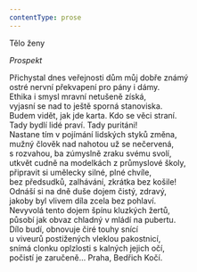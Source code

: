 ```yaml
---
contentType: prose
---
```


<section>

Tělo ženy

_Prospekt_

Přichystal dnes veřejnosti dům můj dobře známý  
ostré nervní překvapení pro pány i dámy.  
Ethika i smysl mravní netušeně získá,  
vyjasní se nad to ještě sporná stanoviska.  
Budem vidět, jak jde karta. Kdo se věci straní.  
Tady bydlí lidé praví. Tady puritáni!  
Nastane tím v pojímání lidských styků změna,  
mužný člověk nad nahotou už se nečervená,  
s rozvahou, ba zúmyslně zraku svému svolí,  
utkvět cudně na modelkách z průmyslové školy,  
připravit si umělecky silné, plné chvíle,  
bez předsudků, zalhávání, zkrátka bez košile!  
Odnáší si na dně duše dojem čistý, zdravý,  
jakoby byl vlivem díla zcela bez pohlaví.  
Nevyvolá tento dojem špínu kluzkých žertů,  
působí jak obvaz chladný v mládí na pubertu.  
Dílo budí, obnovuje čiré touhy snící  
u viveurů postižených vleklou pakostnicí,  
snímá clonku oplzlosti s kalných jejich očí,  
počistí je zaručeně… Praha, Bedřich Kočí.

</section>
